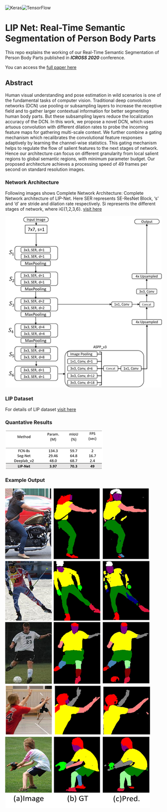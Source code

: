 

<img alt="Keras" src="https://img.shields.io/badge/Keras%20-%23D00000.svg?&style=for-the-badge&logo=Keras&logoColor=white"/><img alt="TensorFlow" src="https://img.shields.io/badge/TensorFlow%20-%23FF6F00.svg?&style=for-the-badge&logo=TensorFlow&logoColor=white" />
# LIP Net: Real-Time Semantic Segmentation of Person Body Parts

This repo explains the working of our Real-Time Semantic Segmentation of Person Body Parts published in  **_ICROSS 2020_** conference.

You can access the [full paper here](https://www.dbpia.co.kr/pdf/pdfView.do?nodeId=NODE09410358&mark=0&useDate=&bookmarkCnt=0&ipRange=N&accessgl=Y&language=ko_KR)

## Abstract

Human visual understanding and pose estimation in wild scenarios is one of the fundamental tasks of computer vision. Traditional deep convolution networks (DCN) use pooling or subsampling layers to increase the receptive field and to gather larger contextual information for better segmenting human body parts. But these subsampling layers reduce the localization accuracy of the DCN. In this work, we propose a novel DCN, which uses artuous convolution with different dilation rates to probe the incoming feature maps for gathering multi-scale context. We further combine a gating mechanism which recalibrates the convolutional feature responses adaptively by learning the channel-wise statistics. This gating mechanism helps to regulate the flow of salient features to the next stages of network. Hence our architecture can focus on different granularity from local salient regions to global semantic regions, with minimum parameter budget. Our proposed architecture achieves a processing speed of 49 frames per second on standard resolution images.

### Network Architecture

Following images shows Complete Network Architecture: Complete Network architecture of LIP-Net. Here SER represents SE-ResNet Block, ‘s’ and ‘d’ are stride and dilation rate respectively. Si represents the different stages of network, where i∈{1,2,3,6}. [visit here](https://www.dbpia.co.kr/pdf/pdfView.do?nodeId=NODE09410358&mark=0&useDate=&bookmarkCnt=0&ipRange=N&accessgl=Y&language=ko_KR)

![alt text](https://github.com/Mr-TalhaIlyas/LIP-Net-Real-Time-Semantic-Segmentation-of-Person-Body-Parts/blob/master/screens/img1.png)
### LIP Dataset
For details of LIP dataset [visit here](https://github.com/Mr-TalhaIlyas/Color-Pallets-and-Class-Names-for-Semantic-Segmentation-Datasets)

### Quantative Results
![alt text](https://github.com/Mr-TalhaIlyas/LIP-Net-Real-Time-Semantic-Segmentation-of-Person-Body-Parts/blob/master/screens/img2.png)

### Example Output

![alt text](https://github.com/Mr-TalhaIlyas/LIP-Net-Real-Time-Semantic-Segmentation-of-Person-Body-Parts/blob/master/screens/img3.png)
